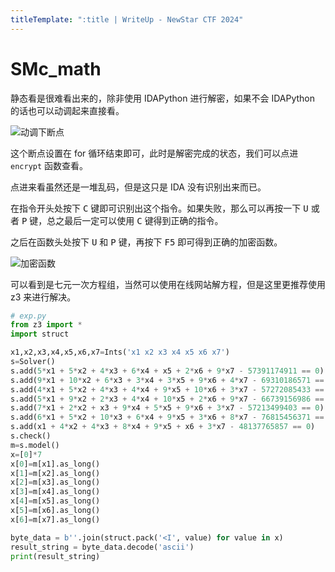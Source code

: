 ```yaml
---
titleTemplate: ":title | WriteUp - NewStar CTF 2024"
---
```


# SMc_math

静态看是很难看出来的，除非使用 IDAPython 进行解密，如果不会 IDAPython 的话也可以动调起来直接看。

![动调下断点](/assets/images/wp/2024/week3/smc-math_1.png)

这个断点设置在 for 循环结束即可，此时是解密完成的状态，我们可以点进 `encrypt` 函数查看。

点进来看虽然还是一堆乱码，但是这只是 IDA 没有识别出来而已。

在指令开头处按下 <kbd>C</kbd> 键即可识别出这个指令。如果失败，那么可以再按一下 <kbd>U</kbd> 或者 <kbd>P</kbd> 键，总之最后一定可以使用 <kbd>C</kbd> 键得到正确的指令。

之后在函数头处按下 <kbd>U</kbd> 和 <kbd>P</kbd> 键，再按下 <kbd>F5</kbd> 即可得到正确的加密函数。

![加密函数](/assets/images/wp/2024/week3/smc-math_2.png)

可以看到是七元一次方程组，当然可以使用在线网站解方程，但是这里更推荐使用 z3 来进行解决。

```python
# exp.py
from z3 import *
import struct

x1,x2,x3,x4,x5,x6,x7=Ints('x1 x2 x3 x4 x5 x6 x7')
s=Solver()
s.add(5*x1 + 5*x2 + 4*x3 + 6*x4 + x5 + 2*x6 + 9*x7 - 57391174911 == 0)
s.add(9*x1 + 10*x2 + 6*x3 + 3*x4 + 3*x5 + 9*x6 + 4*x7 - 69310186571 == 0)
s.add(4*x1 + 5*x2 + 4*x3 + 4*x4 + 9*x5 + 10*x6 + 3*x7 - 57272085433 == 0)
s.add(5*x1 + 9*x2 + 2*x3 + 4*x4 + 10*x5 + 2*x6 + 9*x7 - 66739156986 == 0)
s.add(7*x1 + 2*x2 + x3 + 9*x4 + 5*x5 + 9*x6 + 3*x7 - 57213499403 == 0)
s.add(6*x1 + 5*x2 + 10*x3 + 6*x4 + 9*x5 + 3*x6 + 8*x7 - 76815456371 == 0)
s.add(x1 + 4*x2 + 4*x3 + 8*x4 + 9*x5 + x6 + 3*x7 - 48137765857 == 0)
s.check()
m=s.model()
x=[0]*7
x[0]=m[x1].as_long()
x[1]=m[x2].as_long()
x[2]=m[x3].as_long()
x[3]=m[x4].as_long()
x[4]=m[x5].as_long()
x[5]=m[x6].as_long()
x[6]=m[x7].as_long()

byte_data = b''.join(struct.pack('<I', value) for value in x)
result_string = byte_data.decode('ascii')
print(result_string)
```
